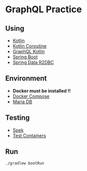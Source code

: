 # GraphQL Practice

## Using

- [Kotlin](https://kotlinlang.org/)
- [Kotlin Coroutine](https://kotlinlang.org/docs/coroutines-overview.html)
- [GraphQL Kotlin](https://github.com/ExpediaGroup/graphql-kotlin)
- [Spring Boot](https://spring.io/projects/spring-boot)
- [Spring Data R2DBC](https://spring.io/projects/spring-data-r2dbc)

## Environment

- **Docker must be installed !!**
- [Docker Compose](https://docs.docker.com/compose/)
- [Maria DB](https://mariadb.org/)

## Testing

- [Spek](https://www.spekframework.org/)
- [Test Containers](https://www.testcontainers.org/)

## Run

```bash
./gradlew bootRun
```